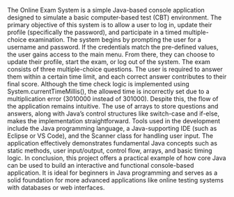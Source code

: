 The Online Exam System is a simple Java-based console application designed to simulate a basic computer-based test (CBT) environment. The primary objective of this system is to allow a user to log in, update their profile (specifically the password), and participate in a timed multiple-choice examination. The system begins by prompting the user for a username and password. If the credentials match the pre-defined values, the user gains access to the main menu. From there, they can choose to update their profile, start the exam, or log out of the system.
The exam consists of three multiple-choice questions. The user is required to answer them within a certain time limit, and each correct answer contributes to their final score. Although the time check logic is implemented using System.currentTimeMillis(), the allowed time is incorrectly set due to a multiplication error (3010000 instead of 301000). Despite this, the flow of the application remains intuitive. The use of arrays to store questions and answers, along with Java’s control structures like switch-case and if-else, makes the implementation straightforward.
Tools used in the development include the Java programming language, a Java-supporting IDE (such as Eclipse or VS Code), and the Scanner class for handling user input. The application effectively demonstrates fundamental Java concepts such as static methods, user input/output, control flow, arrays, and basic timing logic.
In conclusion, this project offers a practical example of how core Java can be used to build an interactive and functional console-based application. It is ideal for beginners in Java programming and serves as a solid foundation for more advanced applications like online testing systems with databases or web interfaces.
